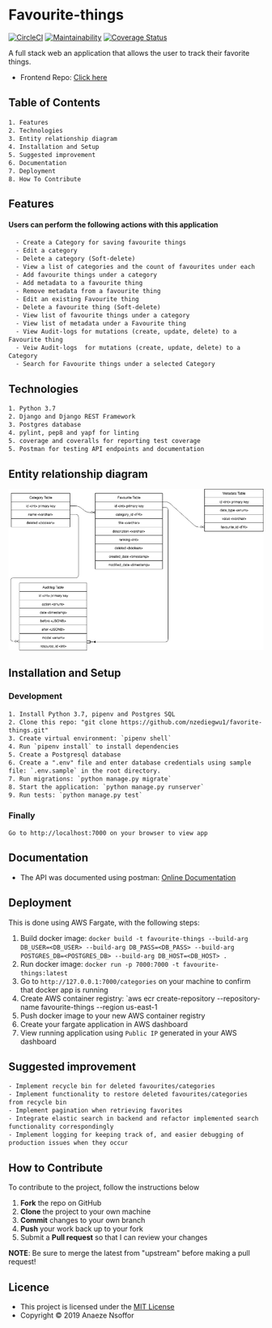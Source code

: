 # Favourite-things

[![CircleCI](https://circleci.com/gh/nzediegwu1/favorite-things.svg?style=svg)](https://circleci.com/gh/nzediegwu1/favorite-things)  [![Maintainability](https://api.codeclimate.com/v1/badges/95b0d3c5a1019ec14339/maintainability)](https://codeclimate.com/github/nzediegwu1/favorite-things/maintainability) [![Coverage Status](https://coveralls.io/repos/github/nzediegwu1/favorite-things/badge.svg?branch=master)](https://coveralls.io/github/nzediegwu1/favorite-things?branch=master)

A full stack web an application that allows the user to track their favorite things.

- Frontend Repo: [Click here](https://github.com/nzediegwu1/favorite-things-ui)

## Table of Contents

    1. Features
    2. Technologies
    3. Entity relationship diagram
    4. Installation and Setup
    5. Suggested improvement
    6. Documentation
    7. Deployment
    8. How To Contribute

## Features

#### Users can perform the following actions with this application

      - Create a Category for saving favourite things
      - Edit a category
      - Delete a category (Soft-delete)
      - View a list of categories and the count of favourites under each
      - Add favourite things under a category
      - Add metadata to a favourite thing
      - Remove metadata from a favourite thing
      - Edit an existing Favourite thing
      - Delete a favourite thing (Soft-delete)
      - View list of favourite things under a category
      - View list of metadata under a Favourite thing
      - View Audit-logs for mutations (create, update, delete) to a Favourite thing
      - Veiw Audit-logs  for mutations (create, update, delete) to a Category
      - Search for Favourite things under a selected Category

## Technologies

    1. Python 3.7
    2. Django and Django REST Framework
    3. Postgres database
    4. pylint, pep8 and yapf for linting
    5. coverage and coveralls for reporting test coverage
    5. Postman for testing API endpoints and documentation

## Entity relationship diagram

![](/entity-diagram.png)

## Installation and Setup

### Development

    1. Install Python 3.7, pipenv and Postgres SQL
    2. Clone this repo: "git clone https://github.com/nzediegwu1/favorite-things.git"
    3. Create virtual environment: `pipenv shell`
    4. Run `pipenv install` to install dependencies
    5. Create a Postgresql database
    6. Create a ".env" file and enter database credentials using sample file: `.env.sample` in the root directory.
    7. Run migrations: `python manage.py migrate`
    8. Start the application: `python manage.py runserver`
    9. Run tests: `python manage.py test`

### Finally

    Go to http://localhost:7000 on your browser to view app

## Documentation

- The API was documented using postman:
  [Online Documentation](https://documenter.getpostman.com/view/4912237/SVYow1PC?version=latest)

## Deployment

This is done using AWS Fargate, with the following steps:
1. Build docker image:
 `docker build -t favourite-things --build-arg DB_USER=<DB_USER> --build-arg DB_PASS=<DB_PASS> --build-arg POSTGRES_DB=<POSTGRES_DB> --build-arg DB_HOST=<DB_HOST> .`
2. Run docker image: `docker run -p 7000:7000 -t favourite-things:latest`
3. Go to `http://127.0.0.1:7000/categories` on your machine to confirm that docker app is running
4. Create AWS container registry: `aws ecr create-repository --repository-name favourite-things --region us-east-1
5. Push docker image to your new AWS container registry
6. Create your fargate application in AWS dashboard
7. View running application using `Public IP` generated in your AWS dashboard

## Suggested improvement

    - Implement recycle bin for deleted favourites/categories
    - Implement functionality to restore deleted favourites/categories from recycle bin
    - Implement pagination when retrieving favorites
    - Integrate elastic search in backend and refactor implemented search functionality correspondingly
    - Implement logging for keeping track of, and easier debugging of production issues when they occur

## How to Contribute

To contribute to the project, follow the instructions below

1.  **Fork** the repo on GitHub
2.  **Clone** the project to your own machine
3.  **Commit** changes to your own branch
4.  **Push** your work back up to your fork
5.  Submit a **Pull request** so that I can review your changes

**NOTE**: Be sure to merge the latest from "upstream" before making a pull request!

## Licence

- This project is licensed under the [MIT License](https://github.com/nzediegwu1/crypto-currency-tracker/blob/master/LICENSE)
- Copyright © 2019 Anaeze Nsoffor

